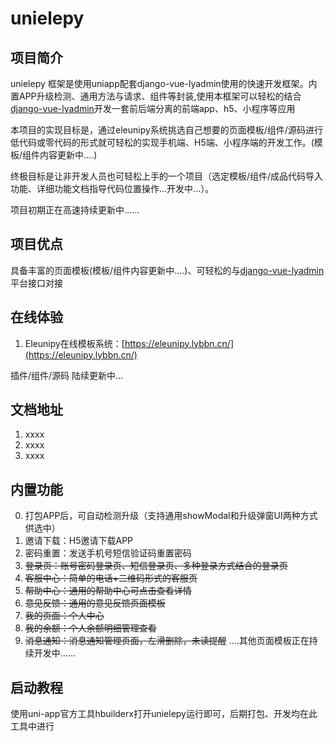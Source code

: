 # unielepy

## 项目简介

unielepy 框架是使用uniapp配套django-vue-lyadmin使用的快速开发框架。内置APP升级检测、通用方法与请求、组件等封装,使用本框架可以轻松的结合[django-vue-lyadmin](https://gitee.com/lybbn/django-vue-lyadmin)开发一套前后端分离的前端app、h5、小程序等应用

本项目的实现目标是，通过eleunipy系统挑选自己想要的页面模板/组件/源码进行低代码或零代码的形式就可轻松的实现手机端、H5端、小程序端的开发工作。(模板/组件内容更新中....)

终极目标是让非开发人员也可轻松上手的一个项目（选定模板/组件/成品代码导入功能、详细功能文档指导代码位置操作...开发中...）。

项目初期正在高速持续更新中......

## 项目优点

具备丰富的页面模板(模板/组件内容更新中....)、可轻松的与[django-vue-lyadmin](https://gitee.com/lybbn/django-vue-lyadmin)平台接口对接

## 在线体验

1.  Eleunipy在线模板系统：[https://eleunipy.lybbn.cn/](https://eleunipy.lybbn.cn/)

插件/组件/源码 陆续更新中...

## 文档地址

1.  xxxx
2.  xxxx
3.  xxxx

## 内置功能
0. 打包APP后，可自动检测升级（支持通用showModal和升级弹窗UI两种方式供选中）
1. 邀请下载：H5邀请下载APP
2. 密码重置：发送手机号短信验证码重置密码
3. ~~登录页：账号密码登录页、短信登录页、多种登录方式结合的登录页~~
4. ~~客服中心：简单的电话+二维码形式的客服页~~
5. ~~帮助中心：通用的帮助中心可点击查看详情~~
6. ~~意见反馈：通用的意见反馈页面模板~~
7. ~~我的页面：个人中心~~
8. ~~我的余额：个人余额明细管理查看~~
9. ~~消息通知：消息通知管理页面，左滑删除，未读提醒~~
....其他页面模板正在持续开发中......

## 启动教程

使用uni-app官方工具hbuilderx打开unielepy运行即可，后期打包、开发均在此工具中进行